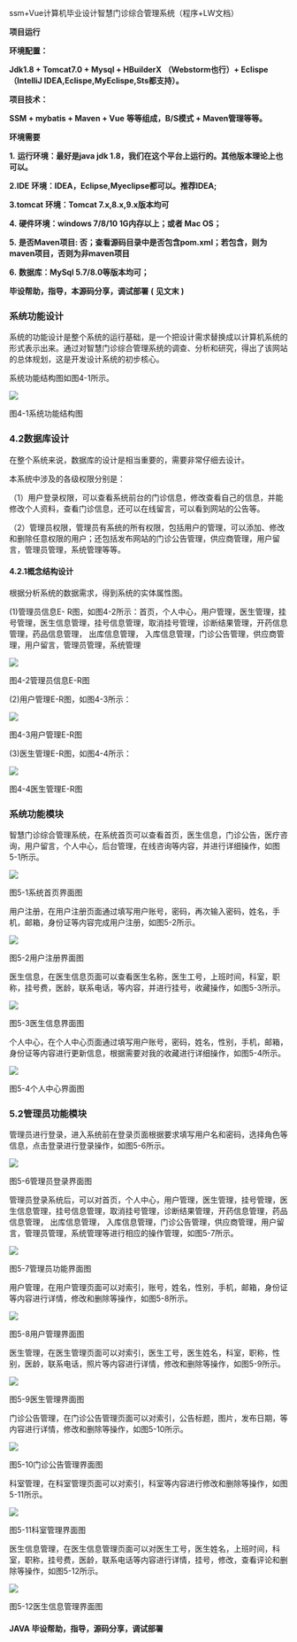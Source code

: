 ssm+Vue计算机毕业设计智慧门诊综合管理系统（程序+LW文档）

**项目运行**

**环境配置：**

**Jdk1.8 + Tomcat7.0 + Mysql + HBuilderX** **（Webstorm也行）+ Eclispe（IntelliJ
IDEA,Eclispe,MyEclispe,Sts都支持）。**

**项目技术：**

**SSM + mybatis + Maven + Vue** **等等组成，B/S模式 + Maven管理等等。**

**环境需要**

**1.** **运行环境：最好是java jdk 1.8，我们在这个平台上运行的。其他版本理论上也可以。**

**2.IDE** **环境：IDEA，Eclipse,Myeclipse都可以。推荐IDEA;**

**3.tomcat** **环境：Tomcat 7.x,8.x,9.x版本均可**

**4.** **硬件环境：windows 7/8/10 1G内存以上；或者 Mac OS；**

**5.** **是否Maven项目: 否；查看源码目录中是否包含pom.xml；若包含，则为maven项目，否则为非maven项目**

**6.** **数据库：MySql 5.7/8.0等版本均可；**

**毕设帮助，指导，本源码分享，调试部署** **(** **见文末** **)**

### 系统功能设计

系统的功能设计是整个系统的运行基础，是一个把设计需求替换成以计算机系统的形式表示出来。通过对智慧门诊综合管理系统的调查、分析和研究，得出了该网站的总体规划，这是开发设计系统的初步核心。

系统功能结构图如图4-1所示。

![](./res/c17b2826c22a4ab0a1ca19c52e87e837.png)

图4-1系统功能结构图

### 4.2数据库设计

在整个系统来说，数据库的设计是相当重要的，需要非常仔细去设计。

本系统中涉及的各级权限分别是：

（1）用户登录权限，可以查看系统前台的门诊信息，修改查看自己的信息，并能修改个人资料，查看门诊信息，还可以在线留言，可以看到网站的公告等。

（2）管理员权限，管理员有系统的所有权限，包括用户的管理，可以添加、修改和删除任意权限的用户；还包括发布网站的门诊公告管理，供应商管理，用户留言，管理员管理，系统管理等等。

#### 4.2.1概念结构设计

根据分析系统的数据需求，得到系统的实体属性图。

(1)管理员信息E-
R图，如图4-2所示：首页，个人中心，用户管理，医生管理，挂号管理，医生信息管理，挂号信息管理，取消挂号管理，诊断结果管理，开药信息管理，药品信息管理，
出库信息管理， 入库信息管理，门诊公告管理，供应商管理，用户留言，管理员管理，系统管理

![](./res/9e12f6a85e9947cd97c0574044103160.png)

图4-2管理员信息E-R图

(2)用户管理E-R图，如图4-3所示：

![](./res/7c8901c2576444d9aac6fc291f19a65a.png)

图4-3用户管理E-R图

(3)医生管理E-R图，如图4-4所示：

![](./res/6d19494cfb07489f8ca0d64a24f1db15.png)

图4-4医生管理E-R图

### 系统功能模块

智慧门诊综合管理系统，在系统首页可以查看首页，医生信息，门诊公告，医疗咨询，用户留言，个人中心，后台管理，在线咨询等内容，并进行详细操作，如图5-1所示。

![](./res/ee1391693e21492198b0d41b5fd9a8d1.png)

图5-1系统首页界面图

用户注册，在用户注册页面通过填写用户账号，密码，再次输入密码，姓名，手机，邮箱，身份证等内容完成用户注册，如图5-2所示。

![](./res/68159d127d714716b23d26e25b286f6e.png)

图5-2用户注册界面图

医生信息，在医生信息页面可以查看医生名称，医生工号，上班时间，科室，职称，挂号费，医龄，联系电话，等内容，并进行挂号，收藏操作，如图5-3所示。

![](./res/c17deb2d0bb442e9904bc5d418fa047a.png)

图5-3医生信息界面图

个人中心，在个人中心页面通过填写用户账号，密码，姓名，性别，手机，邮箱，身份证等内容进行更新信息，根据需要对我的收藏进行详细操作，如图5-4所示。

![](./res/7eb4b5920bbb4500ab6d17d2901e2aaa.png)

图5-4个人中心界面图

### 5.2管理员功能模块

管理员进行登录，进入系统前在登录页面根据要求填写用户名和密码，选择角色等信息，点击登录进行登录操作，如图5-6所示。

![](./res/114b8a7e596c4bc38d6b694f9e4a27f5.png)

图5-6管理员登录界面图

管理员登录系统后，可以对首页，个人中心，用户管理，医生管理，挂号管理，医生信息管理，挂号信息管理，取消挂号管理，诊断结果管理，开药信息管理，药品信息管理，
出库信息管理， 入库信息管理，门诊公告管理，供应商管理，用户留言，管理员管理，系统管理等进行相应的操作管理，如图5-7所示。

![](./res/9c337a195734415d8d860adf31fc22be.png)

图5-7管理员功能界面图

用户管理，在用户管理页面可以对索引，账号，姓名，性别，手机，邮箱，身份证等内容进行详情，修改和删除等操作，如图5-8所示。

![](./res/de4f8bedbb34476a9d28a395ce69bcad.png)

图5-8用户管理界面图

医生管理，在医生管理页面可以对索引，医生工号，医生姓名，科室，职称，性别，医龄，联系电话，照片等内容进行详情，修改和删除等操作，如图5-9所示。

![](./res/afbe16b9eca545f38b9a53dd9c1bb1a6.png)

图5-9医生管理界面图

门诊公告管理，在门诊公告管理页面可以对索引，公告标题，图片，发布日期，等内容进行详情，修改和删除等操作，如图5-10所示。

![](./res/7bf8d9128d9949eaaa0e6e5d69e4d457.png)

图5-10门诊公告管理界面图

科室管理，在科室管理页面可以对索引，科室等内容进行修改和删除等操作，如图5-11所示。

![](./res/05c6e4fe3053437bb9a1643a2ec1a7d9.png)

图5-11科室管理界面图

医生信息管理，在医生信息管理页面可以对医生工号，医生姓名，上班时间，科室，职称，挂号费，医龄，联系电话等内容进行详情，挂号，修改，查看评论和删除等操作，如图5-12所示。

![](./res/674b5f561bd04d9fa4137e911499d058.png)

图5-12医生信息管理界面图

#### **JAVA** **毕设帮助，指导，源码分享，调试部署**

